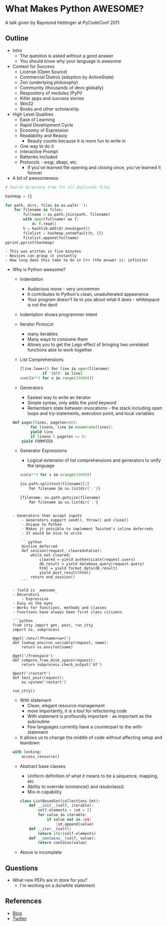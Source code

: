 What Makes Python AWESOME?
===========================

A talk given by Raymond Hettinger at PyCodeConf 2011.


Outline
------------------

- Intro
    - The question is asked without a good answer
    - You should know why your language is awesome
- Context for Success
    - License (Open Source)
    - Commercial Distros (adoption by ActiveState)
    - Zen (underlying philosophy)
    - Community (thousands of devs globally)
    - Respository of modules (PyPi)
    - Killer apps and success stories
    - Win32
    - Books and other scholarship
- High Level Qualities
    - Ease of Learning
    - Rapid Development Cycle
    - Economy of Expression
    - Readability and Beauty
        - Beauty counts because it is more fun to write in
    - One way to do it
    - Interactive Prompt
    - Batteries Included
    - Protocols - wsgi, dbapi, etc.
        - If you've learned file opening and closing once, you've learned it forever
- A bit of awesomeness

```python
# Search directory tree for all duplicate files

hashmap = {}

for path, dirs, files in os.walk(''):
    for filename in files:
        fullname = os.path.join(path, filename)
        with open(fullname) as f:
            d= f.read()
        h = hashlib.md5(d).hexdigest()
        filelist = hashmap.setdefault(h, [])
        filelist.append(fullname)
pprint.pprint(hashmap)
```

    - This was written in five minutes
    - Novices can grasp it instantly
    - How long does this take to do in C++ (the answer is: infinite)
- Why is Python awesome?
    - Indentation
        - Audacious move - very uncommon
        - It contributes to Python's clean, unadulterated appearance
        - Your program doesn't lie to you about what it does - whitespace is not the devil
	- Indentation shows programmer intent
    - Iterator Protocol
        - many iterables
        - Many ways to consume them
        - Allows you to get the Lego effect of bringing two unrelated functions able to work together
    - List Comprehensions

        ```python
        [line.lower() for line in open(filename)
                  if 'INFO' in line]
        sum([x**3 for x in range(10000)])
        ```

    - Generators
        - Easiest way to write an iterator
        - Simple syntax, only adds the _yield_ keyword
        - Remembers state between invocations - the stack including open loops and try-statements, execution point, and local variables

	```python
	def pager(lines, pagelen=60):
            for lineno, line in enumerate(lines):
	        yield line
	        if lineno % pagelen == 0:
		yield FORMFEED
	```

    - Generator Expressions
        - Logical extension of list comprehensions and generators to unify the language

        ```python
        sum(x**3 for x in xrange(10000))

        {os.path.splittext(filename)[1]
            for filename in os.listdir('.')}

        {filename: os.path.getsize(filename)
            for filename in os.listdir('.'}
	```

    - Generators that accept inputs
        - Generators support send(), throw() and close()
        - Unique to Python
        - Makes it possible to implement Twisted's inline deferreds
        - It would be nice to write 

        ```python
        @inline_deferred
        def session(request, cleared=False):
            while not cleared:
                cleared = yield authenticate(request.users)
                db_result = yield database_query(request.query)
                html = yield format_data(db_result)
                yield post_result(html)
            return end_session() 
        ```

	- Yield is _awesome_
    - Decorators
        - Expressive
	- Easy on the eyes
	- Works for functions, methods and classes
	- Functions have always been first class citizens

	```python
	from itty import get, post, run_itty
	import os, subprocess

	@get('/env/(?P<name>\w+)')
	def lookup_environ_variable(request, name):
	    return os.environ[name]

	@get('/freespace')
	def compute_free_disk_space(request):
	    return subprocess.check_output('df')

	@post('/restart')
	def test_post(request):
	    os.system('restart')

	run_itty()
	```

    - With statement
        - Clean, elegant resource management
        - more importantly, it is a tool for refactoring code
        - With statement is profoundly important - as important as the subroutine
        - Few languages currently have a counterpart to the with-statement
	- It allows us to change the middle of code without affecting setup and teardown

    ```python
    with locking:
        access_resource()
    ```

     - Abstract base classes
        - Uniform definition of what it means to be a sequence, mapping, etc
        - Ability to override isinstance() and issubclass()
        - Mix-in capability

        ```python
        class ListBasedSet(collections.Set):
            def __init__(self, iterable):
                self.elements = 1st = []
                for value in iterable:
                    if value not in 1st:
                        1st.append(value)
            def __iter__(self):
                return iter(self.elements)
            def __contains__(self, value):
                return contains(value)
        ```

	- Above is incomplete

Questions
-----------------

- What new PEPs are in store for you?
    - I'm working on a do/while statement

References
------------------

* [Blog](http://rhettinger.wordpress.com/)
* [Twitter](http://twitter.com/raymondh)
